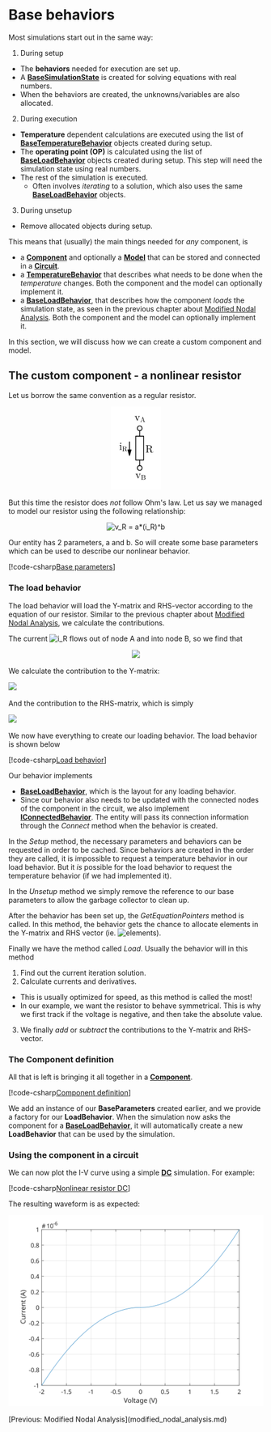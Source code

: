 # Base behaviors

Most simulations start out in the same way:
1. During setup
  - The **behaviors** needed for execution are set up.
  - A **[BaseSimulationState](xref:SpiceSharp.Simulations.BaseSimulationState)** is created for solving equations with real numbers.
  - When the behaviors are created, the unknowns/variables are also allocated.
2. During execution
  - **Temperature** dependent calculations are executed using the list of  **[BaseTemperatureBehavior](xref:SpiceSharp.Behaviors.BaseTemperatureBehavior)** objects created during setup.
  - The **operating point (OP)** is calculated using the list of  **[BaseLoadBehavior](xref:SpiceSharp.Behaviors.BaseLoadBehavior)** objects created during setup. This step will need the simulation state using real numbers.
  - The rest of the simulation is executed.
    - Often involves *iterating* to a solution, which also uses the same **[BaseLoadBehavior](xref:SpiceSharp.Behaviors.BaseLoadBehavior)** objects.
3. During unsetup
  - Remove allocated objects during setup.

This means that (usually) the main things needed for *any* component, is
- a **[Component](xref:SpiceSharp.Components.Component)** and optionally a **[Model](xref:SpiceSharp.Components.Model)** that can be stored and connected in a **[Circuit](xref:SpiceSharp.Circuit)**.
- a **[TemperatureBehavior](xref:SpiceSharp.Behaviors.BaseTemperatureBehavior)** that describes what needs to be done when the *temperature* changes. Both the component and the model can optionally implement it.
- a **[BaseLoadBehavior](xref:SpiceSharp.Behaviors.BaseLoadBehavior)**, that describes how the component *loads* the simulation state, as seen in the previous chapter about [Modified Nodal Analysis](modified_nodal_analysis.md). Both the component and the model can optionally implement it.

In this section, we will discuss how we can create a custom component and model.

## The custom component - a nonlinear resistor

Let us borrow the same convention as a regular resistor.

<p align="center"><img width="100px" src="images/example_circuit_mna_res.svg" alt="Resistor definition" /></p>

But this time the resistor does *not* follow Ohm's law. Let us say we managed to model our resistor using the following relationship:

<p align="center"><img src="https://latex.codecogs.com/svg.latex?v_R&space;=&space;a\cdot&space;(i_R)^b" alt="v_R = a*(i_R)^b" /></p>

Our entity has 2 parameters, a and b. So will create some base parameters which can be used to describe our nonlinear behavior.

[!code-csharp[Base parameters](../../SpiceSharpTest/Examples/CustomResistor/BaseParameters.cs)]

### The load behavior

The load behavior will load the Y-matrix and RHS-vector according to the equation of our resistor. Similar to the previous chapter about [Modified Nodal Analysis](modified_nodal_analysis.md), we calculate the contributions.

The current ![i_R](https://latex.codecogs.com/svg.latex?\inline&space;i_R) flows out of node A and into node B, so we find that

<p align="center"><img src="https://latex.codecogs.com/svg.latex?\begin{align*}&space;v_R&=v_A-v_B\\&space;f_A(...,v_A,...,v_B,...)&=&plus;i_R=\left(\frac{v_R}{a}\right)^{(1/b)}\\&space;f_B(...,v_A,...,v_B,...)&=-i_R=-\left(\frac{v_R}{a}\right)^{(1/b)}&space;\end{align*}" /></p>

We calculate the contribution to the Y-matrix:

<img src="https://latex.codecogs.com/svg.latex?\begin{align*}&space;Y_{A,A}&=\frac{\partial&space;f_A}{\partial&space;v_A}=\frac{1}{a}\left(\frac{v_R^{(k)}}{a}\right)^{\frac{1}{b}-1}&=&plus;g\\&space;Y_{A,B}&=\frac{\partial&space;f_A}{\partial&space;v_B}=-\frac{1}{a}\left(\frac{v_R^{(k)}}{a}\right)^{\frac{1}{b}-1}&=-g\\&space;Y_{B,A}&=\frac{\partial&space;f_B}{\partial&space;v_A}=-\frac{1}{a}\left(\frac{v_R^{(k)}}{a}\right)^{\frac{1}{b}-1}&=-g\\&space;Y_{B,B}&=\frac{\partial&space;f_B}{\partial&space;v_B}=\frac{1}{a}\left(\frac{v_R^{(k)}}{a}\right)^{\frac{1}{b}-1}&=&plus;g&space;\end{align*}" />

And the contribution to the RHS-matrix, which is simply

<img src="https://latex.codecogs.com/svg.latex?\begin{align*}&space;RHS_A&space;&=&space;&plus;\left((i_R)^{(k)}-g\cdot&space;v_R^{(k)}\right)\\&space;RHS_B&space;&=&space;-\left((i_R)^{(k)}-g\cdot&space;v_R^{(k)}\right)&space;\end{align*}" />

We now have everything to create our loading behavior. The load behavior is shown below

[!code-csharp[Load behavior](../../SpiceSharpTest/Examples/CustomResistor/LoadBehavior.cs)]

Our behavior implements
- **[BaseLoadBehavior](xref:SpiceSharp.Behaviors.BaseLoadBehavior)**, which is the layout for any loading behavior.
- Since our behavior also needs to be updated with the connected nodes of the component in the circuit, we also implement **[IConnectedBehavior](xref:SpiceSharp.Components.IConnectedBehavior)**. The entity will pass its connection information through the *Connect* method when the behavior is created.

In the *Setup* method, the necessary parameters and behaviors can be requested in order to be cached. Since behaviors are created in the order they are called, it is impossible to request a temperature behavior in our load behavior. But it *is* possible for the load behavior to request the temperature behavior (if we had implemented it).

In the *Unsetup* method we simply remove the reference to our base parameters to allow the garbage collector to clean up.

After the behavior has been set up, the *GetEquationPointers* method is called. In this method, the behavior gets the chance to allocate elements in the Y-matrix and RHS vector (ie. ![elements](https://latex.codecogs.com/svg.latex?\inline&space;Y_{A,A},&space;Y_{A,B},&space;Y_{B,A},&space;Y_{B,B},&space;RHS_A,&space;RHS_B)).

Finally we have the method called *Load*. Usually the behavior will in this method
1. Find out the current iteration solution.
2. Calculate currents and derivatives.
  - This is usually optimized for speed, as this method is called the most!
  - In our example, we want the resistor to behave symmetrical. This is why we first track if the voltage is negative, and then take the absolute value.
3. We finally *add* or *subtract* the contributions to the Y-matrix and RHS-vector.

### The Component definition

All that is left is bringing it all together in a **[Component](xref:SpiceSharp.Components.Component)**.

[!code-csharp[Component definition](../../SpiceSharpTest/Examples/CustomResistor/NonlinearResistor.cs)]

We add an instance of our **BaseParameters** created earlier, and we provide a factory for our **LoadBehavior**. When the simulation now asks the component for a **[BaseLoadBehavior](xref:SpiceSharp.Behaviors.BaseLoadBehavior)**, it will automatically create a new **LoadBehavior** that can be used by the simulation.

### Using the component in a circuit

We can now plot the I-V curve using a simple **[DC](xref:SpiceSharp.Simulations.DC)** simulation. For example:

[!code-csharp[Nonlinear resistor DC](../../SpiceSharpTest/Examples/CustomResistor/NonlinearResistorTests.cs#example_customcomponent_nonlinearresistor_test)]

The resulting waveform is as expected:

<p align="center"><img src="images/example_custommodel_nlres_graph.svg" alt="I-V curve" /></p>

<div class="pull-left">[Previous: Modified Nodal Analysis](modified_nodal_analysis.md)</div>
